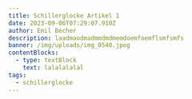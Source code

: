```yaml
---
title: Schillerglocke Artikel 1
date: 2023-09-06T07:29:07.910Z
author: Emil Becher
description: laadmaodmadmmdmdmemdoemfoemflsmfsmfs
banner: /img/uploads/img_0540.jpeg
contentBlocks:
  - type: textBlock
    text: l﻿alalalalal
tags:
  - schillerglocke
---
```

